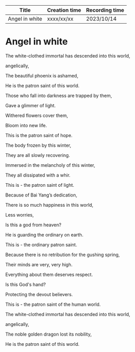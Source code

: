 | Title          | Creation time | Recording time |
| -------------- | ------------- | -------------- |
| Angel in white | xxxx/xx/xx    | 2023/10/14     |

# Angel in white

The white-clothed immortal has descended into this world,

angelically,

The beautiful phoenix is ashamed,

He is the patron saint of this world.

Those who fall into darkness are trapped by them,

Gave a glimmer of light.

Withered flowers cover them,

Bloom into new life.

This is the patron saint of hope.

The body frozen by this winter,

They are all slowly recovering.

Immersed in the melancholy of this winter,

They all dissipated with a whir.

This is - the patron saint of light.

Because of Bai Yang’s dedication,

There is so much happiness in this world,

Less worries,

Is this a god from heaven?

He is guarding the ordinary on earth.

This is - the ordinary patron saint.

Because there is no retribution for the gushing spring,

Their minds are very, very high.

Everything about them deserves respect.

Is this God's hand?

Protecting the devout believers.

This is - the patron saint of the human world.

The white-clothed immortal has descended into this world,

angelically,

The noble golden dragon lost its nobility,

He is the patron saint of this world.
